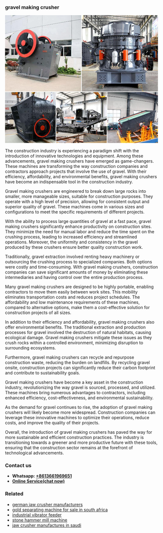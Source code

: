 <h3>gravel making crusher</h3><img src='1704791600.jpg' alt=''><p>The construction industry is experiencing a paradigm shift with the introduction of innovative technologies and equipment. Among these advancements, gravel making crushers have emerged as game-changers. These machines are transforming the way construction companies and contractors approach projects that involve the use of gravel. With their efficiency, affordability, and environmental benefits, gravel making crushers have become an indispensable tool in the construction industry.</p><p>Gravel making crushers are engineered to break down large rocks into smaller, more manageable sizes, suitable for construction purposes. They operate with a high level of precision, allowing for consistent output and superior quality of gravel. These machines come in various sizes and configurations to meet the specific requirements of different projects.</p><p>With the ability to process large quantities of gravel at a fast pace, gravel making crushers significantly enhance productivity on construction sites. They minimize the need for manual labor and reduce the time spent on the crushing process, leading to increased efficiency and streamlined operations. Moreover, the uniformity and consistency in the gravel produced by these crushers ensure better quality construction work.</p><p>Traditionally, gravel extraction involved renting heavy machinery or outsourcing the crushing process to specialized companies. Both options were costly and time-consuming. With gravel making crushers, construction companies can save significant amounts of money by eliminating these intermediaries and having control over the entire production process.</p><p>Many gravel making crushers are designed to be highly portable, enabling contractors to move them easily between work sites. This mobility eliminates transportation costs and reduces project schedules. The affordability and low maintenance requirements of these machines, compared to alternative options, make them a cost-effective solution for construction projects of all sizes.</p><p>In addition to their efficiency and affordability, gravel making crushers also offer environmental benefits. The traditional extraction and production processes for gravel involved the destruction of natural habitats, causing ecological damage. Gravel making crushers mitigate these issues as they crush rocks within a controlled environment, minimizing disruption to surrounding ecosystems.</p><p>Furthermore, gravel making crushers can recycle and repurpose construction waste, reducing the burden on landfills. By recycling gravel onsite, construction projects can significantly reduce their carbon footprint and contribute to sustainability goals.</p><p>Gravel making crushers have become a key asset in the construction industry, revolutionizing the way gravel is sourced, processed, and utilized. These machines bring numerous advantages to contractors, including enhanced efficiency, cost-effectiveness, and environmental sustainability.</p><p>As the demand for gravel continues to rise, the adoption of gravel making crushers will likely become more widespread. Construction companies can leverage these innovative machines to optimize their operations, reduce costs, and improve the quality of their projects.</p><p>Overall, the introduction of gravel making crushers has paved the way for more sustainable and efficient construction practices. The industry is transitioning towards a greener and more productive future with these tools, ensuring that the construction sector remains at the forefront of technological advancements.</p><h3>Contact us</h3><ul><li><strong>Whatsapp:&nbsp;<a href="https://wa.me/8613661969651">+8613661969651</a></strong></li><li><a href="https://swt.shibang-china.com/?git&amp;zhl&amp;gravel making crusher"><strong>Online Service(chat now)</strong></a></li></ul><h3>Related</h3><ul><li><a href='german jaw crusher manufacturers.md'>german jaw crusher manufacturers</a></li><li><a href='gold separating machine for sale in south africa.md'>gold separating machine for sale in south africa</a></li><li><a href='industrial vibrator feeder.md'>industrial vibrator feeder</a></li><li><a href='stone hammer mill machine.md'>stone hammer mill machine</a></li><li><a href='jaw crusher manufactures in saudi.md'>jaw crusher manufactures in saudi</a></li></ul>